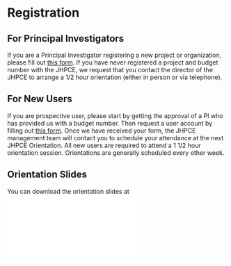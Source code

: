 # Registration

## For Principal Investigators

If you are a Principal Investigator registering a new project or
organization, please fill out [this
form](https://jhpce.jhu.edu/register/project/#form). If you have never
registered a project and budget number with the JHPCE, we request that
you contact the director of the JHPCE to arrange a 1/2 hour
orientation (either in person or via telephone).

## For New Users

If you are prospective user, please start by getting the approval of a
PI who has provided us with a budget number. Then request a user
account by filling out [this
form](https://jhpce.jhu.edu/register/user/).  Once we have received
your form, the JHPCE management team will contact you to schedule your
attendance at the next JHPCE Orientation.  All new users are required
to attend a 1 1/2 hour orientation session. Orientations are generally
scheduled every other week.

## Orientation Slides

You can download the orientation slides at ![](./JHPCE-Overview-2024-01.pdf)
